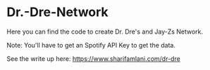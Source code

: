 # Dr.-Dre-Network
 
Here you can find the code to create Dr. Dre's and Jay-Zs Network.

Note: You'll have to get an Spotify API Key to get the data.

See the write up here: https://www.sharifamlani.com/dr-dre
